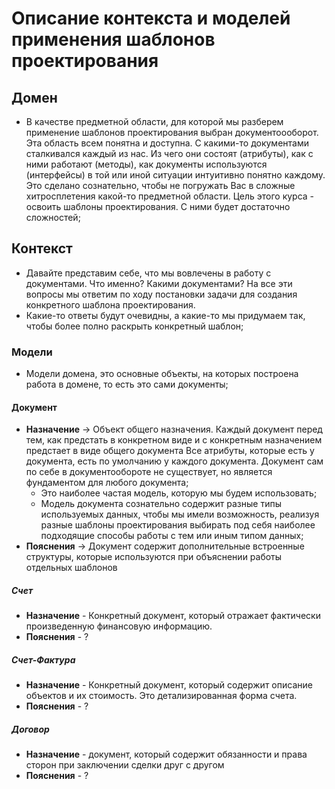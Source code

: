 # Описание контекста и моделей применения шаблонов проектирования
## Домен

* В качестве предметной области, для которой мы разберем применение 
шаблонов проектирования выбран документоооборот. Эта область всем понятна
и доступна. С какими-то документами сталкивался каждый из нас. Из чего они 
состоят (атрибуты), как с ними работают (методы), как документы 
используются (интерфейсы) в той или иной ситуации интуитивно понятно 
каждому. Это сделано сознательно, чтобы не погружать Вас в 
сложные хитросплетения какой-то предметной области. Цель этого курса - 
освоить шаблоны проектирования. С ними будет достаточно сложностей;

## Контекст
* Давайте представим себе, что мы вовлечены в работу с документами. 
Что именно? Какими документами? На все эти вопросы мы ответим по ходу постановки задачи для создания конкретного шаблона проектирования.
* Какие-то ответы будут очевидны, а какие-то мы придумаем так, чтобы
более полно раскрыть конкретный шаблон;

### Модели
* Модели домена, это основные объекты, на которых построена работа в домене, то есть это сами документы;

#### Документ
* **Назначение** -> Объект общего назначения. Каждый документ перед тем, как
предстать в конкретном виде и с конкретным назначением предстает в виде общего документа
Все атрибуты, которые есть у документа, есть по умолчанию у каждого документа.
Документ сам по себе в документообороте не существует, но является фундаментом для любого документа;
  * Это наиболее частая модель, которую мы будем использовать;
  * Модель документа сознательно содержит разные типы используемых данных, 
  чтобы мы имели возможность, реализуя разные шаблоны проектирования выбирать 
  под себя наиболее подходящие способы работы с тем или иным типом данных;
* **Пояснения** -> Документ содержит дополнительные встроенные структуры, 
которые используются при объяснении работы отдельных шаблонов

##### Счет
* **Назначение** - Конкретный документ, который отражает фактически произведенную финансовую информацию.
* **Пояснения** - ?

##### Счет-Фактура
* **Назначение** - Конкретный документ, который содержит описание объектов и их стоимость. Это детализированная форма счета.
* **Пояснения** - ?

##### Договор
* **Назначение** - документ, который содержит обязанности и права сторон при заключении сделки друг с другом
* **Пояснения** - ?